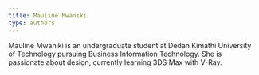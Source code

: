 ```yaml
---
title: Mauline Mwaniki
type: authors
---
```

Mauline Mwaniki is an undergraduate student at Dedan Kimathi University of Technology pursuing Business Information Technology. She is passionate about design, currently learning 3DS Max with V-Ray.
